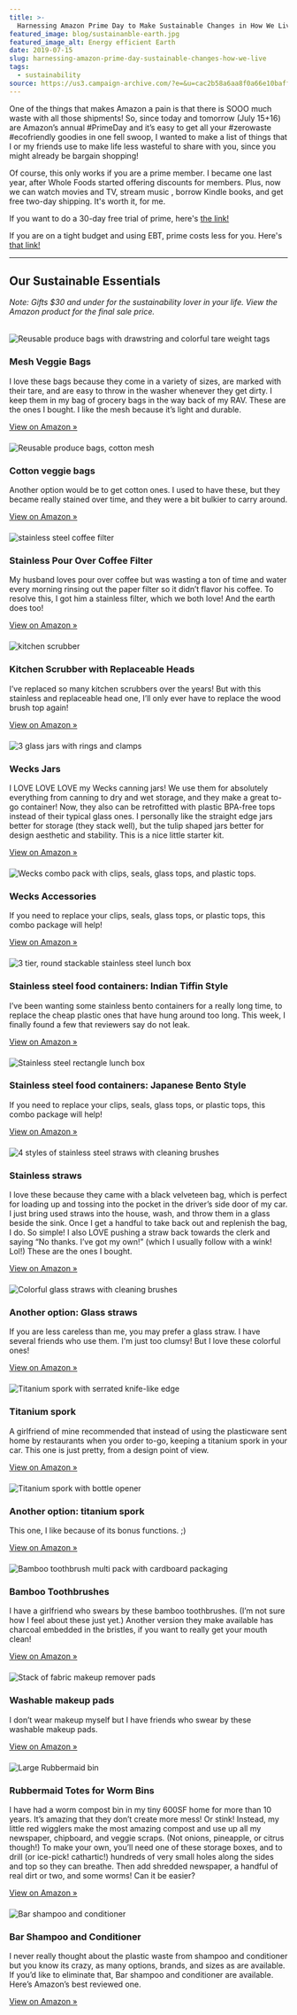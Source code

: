 ```yaml
---
title: >-
  Harnessing Amazon Prime Day to Make Sustainable Changes in How We Live
featured_image: blog/sustainanble-earth.jpg
featured_image_alt: Energy efficient Earth
date: 2019-07-15
slug: harnessing-amazon-prime-day-sustainable-changes-how-we-live
tags:
  - sustainability
source: https://us3.campaign-archive.com/?e=&u=cac2b58a6aa8f0a66e10baffd&id=af446721a6
---
```


One of the things that makes Amazon a pain is that there is SOOO much waste with all those shipments! So, since today and tomorrow (July 15+16) are Amazon’s annual #PrimeDay and it’s easy to get all your #zerowaste #ecofriendly goodies in one fell swoop, I wanted to make a list of things that I or my friends use to make life less wasteful to share with you, since you might already be bargain shopping!

Of course, this only works if you are a prime member. I became one last year, after Whole Foods started offering discounts for members. Plus, now we can watch movies and TV, stream music , borrow Kindle books, and get free two-day shipping. It's worth it, for me.

If you want to do a 30-day free trial of prime, here's <a href="https://amzn.to/2Lf8wvf" target="_blank">the link!</a>

If you are on a tight budget and using EBT, prime costs less for you. Here's <a href="https://amzn.to/2XDnIst" target="_blank">that link!</a>

<hr class="major" />

## Our Sustainable Essentials

_Note: Gifts $30 and under for the sustainability lover in your life. View the Amazon product for the final sale price._

<div class="columns" style="flex-wrap: wrap; margin-top: 2rem;">

<div class="column w-28 mb-12">
<span class="image fit" style="height: 180px; width: 180px; margin-bottom: 1rem;"><img src="/images/blog/amazon-products/1-mesh-bags.jpg" alt="Reusable produce bags with drawstring and colorful tare weight tags" /></span>
<h3>Mesh Veggie Bags</h3>
<p>I love these bags because they come in a variety of sizes, are marked with their tare, and are easy to throw in the washer whenever they get dirty. I keep them in my bag of grocery bags in the way back of my RAV. These are the ones I bought. I like the mesh because it’s light and durable.</p>
<a href="https://www.amazon.com/gp/product/B00XSHEJ90/ref=as_li_qf_asin_il_tl?ie=UTF8&tag=archinia-20&creative=9325&linkCode=as2&creativeASIN=B00XSHEJ90&linkId=48ae9602d6aa5694be3ebc9b62f38531" target="_blank">View on Amazon »</a>
</div>

<div class="column w-28 mb-12">
<span class="image fit" style="height: 180px; width: 180px; margin-bottom: 1rem;"><img src="/images/blog/amazon-products/2-cotton-bags.jpg" alt="Reusable produce bags, cotton mesh" /></span>
<h3>Cotton veggie bags</h3>
<p>Another option would be to get cotton ones. I used to have these, but they became really stained over time, and they were a bit bulkier to carry around.</p>
<a href="https://amzn.to/2HjWXSU" target="_blank">View on Amazon »</a>
</div>

<div class="column w-28 mb-12">
<span class="image fit" style="height: 180px; width: 180px; margin-bottom: 1rem;"><img src="/images/blog/amazon-products/3-coffee-filter.jpg" alt="stainless steel coffee filter" /></span>
<h3>Stainless Pour Over Coffee Filter</h3>
<p>My husband loves pour over coffee but was wasting a ton of time and water every morning rinsing out the paper filter so it didn’t flavor his coffee. To resolve this, I got him a stainless filter, which we both love! And the earth does too!</p>
<a href="https://amzn.to/3jngrmG" target="_blank">View on Amazon »</a>
</div>

<div class="column w-28 mb-12">
<span class="image fit" style="height: 180px; width: 180px; margin-bottom: 1rem;"><img src="/images/blog/amazon-products/4-replaceable-head-scrubber.jpg" alt="kitchen scrubber" /></span>
<h3>Kitchen Scrubber with Replaceable Heads</h3>
<p>I’ve replaced so many kitchen scrubbers over the years! But with this stainless and replaceable head one, I’ll only ever have to replace the wood brush top again!</p>
<a href="https://www.amazon.com/gp/product/B00288Q5GU/ref=as_li_qf_asin_il_tl?ie=UTF8&tag=archinia-20&creative=9325&linkCode=as2&creativeASIN=B00288Q5GU&linkId=9d8515a62da65da96e4c164e65738e46" target="_blank">View on Amazon »</a>
</div>

<div class="column w-28 mb-12">
<span class="image fit" style="height: 180px; width: 180px; margin-bottom: 1rem;"><img src="/images/blog/amazon-products/5-wecks-jars.jpg" alt="3 glass jars with rings and clamps" /></span>
<h3>Wecks Jars</h3>
<p>I LOVE LOVE LOVE my Wecks canning jars! We use them for absolutely everything from canning to dry and wet storage, and they make a great to-go container! Now, they also can be retrofitted with plastic BPA-free tops instead of their typical glass ones. I personally like the straight edge jars better for storage (they stack well), but the tulip shaped jars better for design aesthetic and stability. This is a nice little starter kit.</p>
<a href="https://www.amazon.com/gp/product/B01N1F2L3A/ref=as_li_qf_asin_il_tl?ie=UTF8&tag=archinia-20&creative=9325&linkCode=as2&creativeASIN=B01N1F2L3A&linkId=05c0e5e833cef7c771fe2c6af5a0171d" target="_blank">View on Amazon »</a>
</div>

<div class="column w-28 mb-12">
<span class="image fit" style="height: 180px; width: 180px; margin-bottom: 1rem;"><img src="/images/blog/amazon-products/6-wecks-supplies.jpg" alt="Wecks combo pack with clips, seals, glass tops, and plastic tops." /></span>
<h3>Wecks Accessories</h3>
<p>If you need to replace your clips, seals, glass tops, or plastic tops, this combo package will help!</p>
<a href="https://www.amazon.com/gp/product/B07SH3B8LY/ref=as_li_qf_asin_il_tl?ie=UTF8&tag=archinia-20&creative=9325&linkCode=as2&creativeASIN=B07SH3B8LY&linkId=3c1d196ae7d63e434cfebbb459cdad67" target="_blank">View on Amazon »</a>
</div>

<div class="column w-28 mb-12">
<span class="image fit" style="height: 180px; width: 180px; margin-bottom: 1rem;"><img src="/images/blog/amazon-products/7-indian-style-stainless-box.jpg" alt="3 tier, round stackable stainless steel lunch box" /></span>
<h3>Stainless steel food containers: Indian Tiffin Style</h3>
<p>I’ve been wanting some stainless bento containers for a really long time, to replace the cheap plastic ones that have hung around too long. This week, I finally found a few that reviewers say do not leak.</p>
<a href="https://amzn.to/3dKs3im" target="_blank">View on Amazon »</a>
</div>

<div class="column w-28 mb-12">
<span class="image fit" style="height: 180px; width: 180px; margin-bottom: 1rem;"><img src="/images/blog/amazon-products/8-japanese-style-stainless-box.jpg" alt="Stainless steel rectangle lunch box" /></span>
<h3>Stainless steel food containers: Japanese Bento Style</h3>
<p>If you need to replace your clips, seals, glass tops, or plastic tops, this combo package will help!</p>
<a href="https://amzn.to/2FM8Y2K" target="_blank">View on Amazon »</a>
</div>

<div class="column w-28 mb-12">
<span class="image fit" style="height: 180px; width: 180px; margin-bottom: 1rem;"><img src="/images/blog/amazon-products/9-stainless-straws.jpg" alt="4 styles of stainless steel straws with cleaning brushes" /></span>
<h3>Stainless straws</h3>
<p>I love these because they came with a black velveteen bag, which is perfect for loading up and tossing into the pocket in the driver’s side door of my car. I just bring used straws into the house, wash, and throw them in a glass beside the sink. Once I get a handful to take back out and replenish the bag, I do. So simple! I also LOVE pushing a straw back towards the clerk and saying “No thanks. I’ve got my own!” (which I usually follow with a wink! Lol!) These are the ones I bought.</p>
<a href="https://www.amazon.com/gp/product/B06XFSG3H8/ref=as_li_qf_asin_il_tl?ie=UTF8&tag=archinia-20&creative=9325&linkCode=as2&creativeASIN=B06XFSG3H8&linkId=705bbb56b660af64bd00259808ebd04f" target="_blank">View on Amazon »</a>
</div>

<div class="column w-28 mb-12">
<span class="image fit" style="height: 180px; width: 180px; margin-bottom: 1rem;"><img src="/images/blog/amazon-products/10-glass-straws.jpg" alt="Colorful glass straws with cleaning brushes" /></span>
<h3>Another option: Glass straws</h3>
<p>If you are less careless than me, you may prefer a glass straw. I have several friends who use them. I'm just too clumsy! But I love these colorful ones!</p>
<a href="https://www.amazon.com/gp/product/B06XG72BPH/ref=as_li_qf_asin_il_tl?ie=UTF8&tag=archinia-20&creative=9325&linkCode=as2&creativeASIN=B06XG72BPH&linkId=f3b89d6e1b508fe3d1cbcdc9d5de28dc&th=1" target="_blank">View on Amazon »</a>
</div>

<div class="column w-28 mb-12">
<span class="image fit" style="height: 180px; width: 180px; margin-bottom: 1rem;"><img src="/images/blog/amazon-products/11-1699-titanium-spork.jpg" alt="Titanium spork with serrated knife-like edge" /></span>
<h3>Titanium spork</h3>
<p>A girlfriend of mine recommended that instead of using the plasticware sent home by restaurants when you order to-go, keeping a titanium spork in your car. This one is just pretty, from a design point of view.</p>
<a href="https://www.amazon.com/gp/product/B001E7S5BO/ref=as_li_qf_asin_il_tl?ie=UTF8&tag=archinia-20&creative=9325&linkCode=as2&creativeASIN=B001E7S5BO&linkId=0d5315e984394b37becd3166d7dfd135" target="_blank">View on Amazon »</a>
</div>

<div class="column w-28 mb-12">
<span class="image fit" style="height: 180px; width: 180px; margin-bottom: 1rem;"><img src="/images/blog/amazon-products/12-1199-titanium-spork.jpg" alt="Titanium spork with bottle opener" /></span>
<h3>Another option: titanium spork</h3>
<p>This one, I like because of its bonus functions. ;)</p>
<a href="https://www.amazon.com/gp/product/B01LX7VOM1/ref=as_li_qf_asin_il_tl?ie=UTF8&tag=archinia-20&creative=9325&linkCode=as2&creativeASIN=B01LX7VOM1&linkId=495183653a9723badd97e8368effc650" target="_blank">View on Amazon »</a>
</div>

<div class="column w-28 mb-12">
<span class="image fit" style="height: 180px; width: 180px; margin-bottom: 1rem;"><img src="/images/blog/amazon-products/13-bamboo-toothbrushes.jpg" alt="Bamboo toothbrush multi pack with cardboard packaging" /></span>
<h3>Bamboo Toothbrushes</h3>
<p>I have a girlfriend who swears by these bamboo toothbrushes. (I’m not sure how I feel about these just yet.) Another version they make available has charcoal embedded in the bristles, if you want to really get your mouth clean!</p>
<a href="https://www.amazon.com/gp/product/B07JMMHFV1/ref=as_li_qf_asin_il_tl?ie=UTF8&tag=archinia-20&creative=9325&linkCode=as2&creativeASIN=B07JMMHFV1&linkId=78df88dfc60b541c2eebdfff949411d7" target="_blank">View on Amazon »</a>
</div>

<div class="column w-28 mb-12">
<span class="image fit" style="height: 180px; width: 180px; margin-bottom: 1rem;"><img src="/images/blog/amazon-products/14-washable-makeup-removers.jpg" alt="Stack of fabric makeup remover pads" /></span>
<h3>Washable makeup pads</h3>
<p>I don’t wear makeup myself but I have friends who swear by these washable makeup pads.</p>
<a href="https://www.amazon.com/gp/product/B07D5XQRFW/ref=as_li_qf_asin_il_tl?ie=UTF8&tag=archinia-20&creative=9325&linkCode=as2&creativeASIN=B07D5XQRFW&linkId=e183e5ed004dcb91a58c0ec1285a7d24" target="_blank">View on Amazon »</a>
</div>

<div class="column w-28 mb-12">
<span class="image fit" style="height: 180px; width: 180px; margin-bottom: 1rem;"><img src="/images/blog/amazon-products/15-rubbermaid-bin.jpg" alt="Large Rubbermaid bin" /></span>
<h3>Rubbermaid Totes for Worm Bins</h3>
<p>I have had a worm compost bin in my tiny 600SF home for more than 10 years. It’s amazing that they don’t create more mess! Or stink! Instead, my little red wigglers make the most amazing compost and use up all my newspaper, chipboard, and veggie scraps. (Not onions, pineapple, or citrus though!) To make your own, you’ll need one of these storage boxes, and to drill (or ice-pick! cathartic!) hundreds of very small holes along the sides and top so they can breathe. Then add shredded newspaper, a handful of real dirt or two, and some worms! Can it be easier?</p>
<a href="https://www.amazon.com/gp/product/B0014CVDA4/ref=as_li_qf_asin_il_tl?ie=UTF8&tag=archinia-20&creative=9325&linkCode=as2&creativeASIN=B0014CVDA4&linkId=13dd299c836570377944ce8f254d48b7" target="_blank">View on Amazon »</a>
</div>

<div class="column w-28 mb-12">
<span class="image fit" style="height: 180px; width: 180px; margin-bottom: 1rem;"><img src="/images/blog/amazon-products/16-bar-shampoo.jpg" alt="Bar shampoo and conditioner" /></span>
<h3>Bar Shampoo and Conditioner</h3>
<p>I never really thought about the plastic waste from shampoo and conditioner but you know its crazy, as many options, brands, and sizes as are available. If you’d like to eliminate that, Bar shampoo and conditioner are available. Here’s Amazon’s best reviewed one.</p>
<a href="https://www.amazon.com/gp/product/B07K1GRKNH/ref=as_li_qf_asin_il_tl?ie=UTF8&tag=archinia-20&creative=9325&linkCode=as2&creativeASIN=B07K1GRKNH&linkId=7afc64c2d012604a761a2cc9635eeaac" target="_blank">View on Amazon »</a>
</div>

</div>
